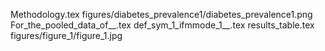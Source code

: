 Methodology.tex
figures/diabetes_prevalence1/diabetes_prevalence1.png
For_the_pooled_data_of__.tex
def_sym_1_ifmmode_1__.tex
results_table.tex
figures/figure_1/figure_1.jpg
